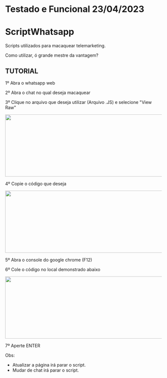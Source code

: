 <h1>Testado e Funcional 23/04/2023</h1>

# ScriptWhatsapp
Scripts utilizados para macaquear telemarketing.

Como utilizar, ó grande mestre da vantagem?

<h2>TUTORIAL</h2>

1º Abra o whatsapp web

2º Abra o chat no qual deseja macaquear

3º Clique no arquivo que deseja utilizar (Arquivo .JS) e selecione "View Raw"

<img src="https://github.com/vitorhartmann/ScriptWhatsapp/blob/main/Fotos/ViewRaw.PNG" width="600" height="200">

4º Copie o código que deseja

<img src="https://github.com/vitorhartmann/ScriptWhatsapp/blob/main/Fotos/ExemploCodigo.PNG" width="600" height="200">

5º Abra o console do google chrome (F12)

6º Cole o código no local demonstrado abaixo

<img src="https://github.com/vitorhartmann/ScriptWhatsapp/blob/main/Fotos/Console.PNG" width="600" height="200">

7º Aperte ENTER


Obs: 
- Atualizar a página irá parar o script.
- Mudar de chat irá parar o script.

